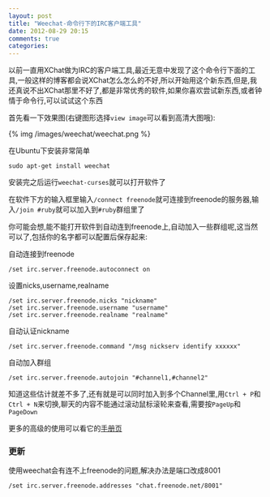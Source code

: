 ```yaml
---
layout: post
title: "Weechat-命令行下的IRC客户端工具"
date: 2012-08-29 20:15
comments: true
categories:
---
```


以前一直用XChat做为IRC的客户端工具,最近无意中发现了这个命令行下面的工具,一般这样的博客都会说XChat怎么怎么的不好,所以开始用这个新东西,但是,我还真说不出XChat那里不好了,都是非常优秀的软件,如果你喜欢尝试新东西,或者钟情于命令行,可以试试这个东西

首先看一下效果图(右键图形选择`view image`可以看到高清大图哦):

{% img /images/weechat/weechat.png %}

在Ubuntu下安装非常简单

```
sudo apt-get install weechat
```

安装完之后运行`weechat-curses`就可以打开软件了

在软件下方的输入框里输入`/connect freenode`就可连接到freenode的服务器,输入`/join #ruby`就可以加入到`#ruby`群组里了

你可能会想,能不能打开软件到自动连到freenode上,自动加入一些群组呢,这当然可以了,包括你的名字都可以配置后保存起来:

自动连接到freenode

```
/set irc.server.freenode.autoconnect on
```

设置nicks,username,realname

```
/set irc.server.freenode.nicks "nickname"
/set irc.server.freenode.username "username"
/set irc.server.freenode.realname "realname"
```

自动认证nickname

```
/set irc.server.freenode.command "/msg nickserv identify xxxxxx"
```

自动加入群组

```
/set irc.server.freenode.autojoin "#channel1,#channel2"
```

知道这些估计就差不多了,还有就是可以同时加入到多个Channel里,用`Ctrl + P`和`Ctrl + N`来切换,聊天的内容不能通过滚动鼠标滚轮来查看,需要按`PageUp`和`PageDown`

更多的高级的使用可以看它的[手册页](http://www.weechat.org/doc/)

### 更新

使用weechat会有连不上freenode的问题,解决办法是端口改成8001

```
/set irc.server.freenode.addresses "chat.freenode.net/8001"
```
